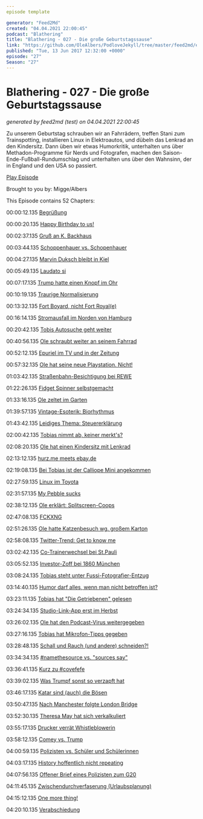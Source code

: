 ```yaml
---
episode template

generator: "Feed2Md"
created: "04.04.2021 22:00:45"
podcast: "Blathering"
title: "Blathering - 027 - Die große Geburtstagssause"
link: "https://github.com/OleAlbers/PodloveJekyll/tree/master/feed2md/example/export/seasons/2/2017/6/Blathering - 027 - Die große Geburtstagssause.md"
published: "Tue, 13 Jun 2017 12:32:00 +0000"
episode: "27"
Season: "27"
---
```


# Blathering - 027 - Die große Geburtstagssause
_generated by feed2md (test) on 04.04.2021 22:00:45_

Zu unserem Geburtstag schrauben wir an Fahrrädern, treffen Stani zum Trainspotting, installieren Linux in Elektroautos, und dübeln das Lenkrad an den Kindersitz. Dann üben wir etwas Humorkritik, unterhalten uns über Methadon-Programme für Nerds und Fotografen, machen  den Saison-Ende-Fußball-Rundumschlag und unterhalten uns über den Wahnsinn, der in England und den USA so passiert.

[Play Episode](https://www.blathering.de/podlove/file/260/s/feed/c/mp3/blathering_027.mp3)

Brought to you by: Migge/Albers

This Episode contains 52 Chapters:


00:00:12.135 [Begrüßung]()

00:00:20.135 [Happy Birthday to us!](https://twitter.com/nullnummern/status/873294948942184448)

00:02:37.135 [Gruß an K. Backhaus](https://twitter.com/KBMusicmc/status/869539824453140480)

00:03:44.135 [Schoppenhauer vs. Schopenhauer](https://de.wikipedia.org/wiki/Arthur_Schopenhauer)

00:04:27.135 [Marvin Duksch bleibt in Kiel](https://www.fcstpauli.com/news/der-fc-st-pauli-leiht-marvin-ducksch-bis-2018-an-holstein-kiel-aus/)

00:05:49.135 [Laudato si](https://de.wikipedia.org/wiki/Laudato_si%E2%80%99)

00:07:17.135 [Trump hatte einen Knopf im Ohr](http://uebermedien.de/16179/donald-trumps-fast-unsichtbarer-kopfhoerer/)

00:10:19.135 [Traurige Normalisierung](http://www.spiegel.de/netzwelt/web/islamistischer-terror-in-europa-unsere-sicherheit-ist-eine-inszenierung-a-1150015.html)

00:13:32.135 [Fort Boyard, nicht Fort Royal(e)](https://de.m.wikipedia.org/wiki/Fort_Boyard_(Fernsehserie))

00:16:14.135 [Stromausfall im Norden von Hamburg](https://www.youtube.com/watch?v=F0Ee8N31Ymw)

00:20:42.135 [Tobis Autosuche geht weiter](https://www.youtube.com/watch?v=SnZ06RNena8)

00:40:56.135 [Ole schraubt weiter an seinem Fahrrad](https://www.youtube.com/watch?v=AfBsNclvrbw)

00:52:12.135 [Epuriel im TV und in der Zeitung](https://plus.google.com/108159184282838937357)

00:57:32.135 [Ole hat seine neue Playstation. Nicht!](https://plus.google.com/+OleAlbers/posts/bpLBFnVf3gL)

01:03:42.135 [Straßenbahn-Besichtigung bei REWE](http://www.hamburger-wochenblatt.de/eppendorf/lokales/eine-bahn-kehrt-heim-d31627.html)

01:22:26.135 [Fidget Spinner selbstgemacht](https://www.instagram.com/p/BU7Huy6Bs2J/)

01:33:16.135 [Ole zeltet im Garten](https://www.vaude.com/de-DE/Produkte/Zelte/)

01:39:57.135 [Vintage-Esoterik: Biorhythmus](https://de.wikipedia.org/wiki/Biorhythmus_(Mantik))

01:43:42.135 [Leidiges Thema: Steuererklärung](https://www.taxman.de/)

02:00:42.135 [Tobias nimmt ab, keiner merkt's?](https://www.tobiasmigge.de/2016/10/11/063-fettlogik-%C3%BCberwinden/)

02:08:20.135 [Ole hat einen Kindersitz mit Lenkrad](http://www.playseat.com/de/playseats-spielesitz)

02:13:12.135 [hurz.me meets ebay.de](http://hurz.me/)

02:19:08.135 [Bei Tobias ist der Calliope Mini angekommen](http://calliope.cc/)

02:27:59.135 [Linux im Toyota](https://www.golem.de/news/automotive-grade-linux-toyota-bringt-auto-linux-auf-den-markt-1706-128156.html)

02:31:57.135 [My Pebble sucks](https://codyswartz.us/wp/devices/how-to-find-out-what-is-draining-your-pebbles-battery)

02:38:12.135 [Ole erklärt: Splitscreen-Coops](https://plus.google.com/+OleAlbers/posts/7GGwMrDtwG2)

02:47:08.135 [FCKXNG](https://twitter.com/ChristophKappes/status/869952771340070914)

02:51:26.135 [Ole hatte Katzenbesuch wg. großem Karton](http://www.atlantis-berlin.de/index.php/filiale-hamburg)

02:58:08.135 [Twitter-Trend: Get to know me](https://twitter.com/Genderbeitrag/status/871695919984640000)

03:02:42.135 [Co-Trainerwechsel bei St.Pauli](https://www.fcstpauli.com/news/markus-gellhaus-neuer-co-trainer-beim-fc-st-pauli/)

03:05:52.135 [Investor-Zoff bei 1860 München](https://plus.google.com/+OleAlbers/posts/Ws77bcAGCL1)

03:08:24.135 [Tobias steht unter Fussi-Fotografier-Entzug](http://www.fussball.de/spiel/bramfeld-1a-tus-berne-1a/-/spiel/01SQ6J9U2C000000VS54898EVUVJFG5P#!/section/stage)

03:14:40.135 [Humor darf alles, wenn man nicht betroffen ist?](https://www.tobiasmigge.de/2017/06/08/justian-007-papasein/)

03:23:11.135 [Tobias hat "Die Getriebenen" gelesen](https://www.tobiasmigge.de/2017/06/06/2read-080-die-getriebenen/)

03:24:34.135 [Studio-Link-App erst im Herbst](https://sendegate.de/t/app-fuer-smartphone/5466/4)

03:26:02.135 [Ole hat den Podcast-Virus weitergegeben](https://www.amazon.de/MIC-900B-Kondensator-Mikrofon-Studio-Aufnahmen-Nierencharakteristik/dp/B00AE4T0Q2)

03:27:16.135 [Tobias hat Mikrofon-Tipps gegeben](https://www.amazon.de/Rode-Studioqualit%C3%A4t-USB-Kondensatormikrofon-Tischstativ-Popschutz/dp/B00KQPGRRE)

03:28:48.135 [Schall und Rauch (und andere) schneiden?!](http://schallrauch.hoersuppe.de/sur/show/sur023)

03:34:34.135 [#namethesource vs. "sources say"](https://twitter.com/tmigge/status/869861143132733441)

03:36:41.135 [Kurz zu #covefefe](https://twitter.com/realDonaldTrump/status/869858333477523458)

03:39:02.135 [Was Trumpf sonst so verzapft hat](http://www.taz.de/!5417490/)

03:46:17.135 [Katar sind (auch) die Bösen](http://www.sueddeutsche.de/politik/persischer-golf-gabriel-sieht-kriegsgefahr-in-katar-1.3541969)

03:50:47.135 [Nach Manchester folgte London Bridge](https://www.welt.de/newsticker/dpa_nt/infoline_nt/brennpunkte_nt/article165258650/Alle-drei-Londoner-Terroristen-waren-den-Behoerden-bekannt.html)

03:52:30.135 [Theresa May hat sich verkalkuliert](http://www.telegraph.co.uk/news/2017/04/20/june-marks-end-may-jeremy-corbyn-meets-people-really-do-think/)

03:55:17.135 [Drucker verrät Whistleblowerin](https://www.golem.de/news/drucker-the-intercept-verraet-mutmassliche-nsa-quelle-1706-128228.html)

03:58:12.135 [Comey vs. Trump](http://www.spiegel.de/politik/ausland/donald-trump-zu-aussage-unter-eid-in-russland-affaere-bereit-a-1151513.html)

04:00:59.135 [Polizisten vs. Schüler und Schülerinnen](http://www.lautgegennazis.de/was-seid-ihr-bloss-fu%CC%88r-menschen-alter-von-leonhard-f-seidl/)

04:03:17.135 [History hoffentlich nicht repeating](http://www.wrint.de/2017/06/02/wr702-benno-ohnesorg/)

04:07:56.135 [Offener Brief eines Polizisten zum G20](https://www.facebook.com/polizISTmensch/posts/1545261238848626:0)

04:11:45.135 [Zwischendurchverfaserung (Urlaubsplanung)](http://vb-audio.pagesperso-orange.fr/Voicemeeter/banana.htm)

04:15:12.135 [One more thing!](https://www.banggood.com/Multifunctional-Bluetooth-Control-Gamepad-Shutter-Mouse-For-iPhone-p-961986.html)

04:20:10.135 [Verabschiedung]()


